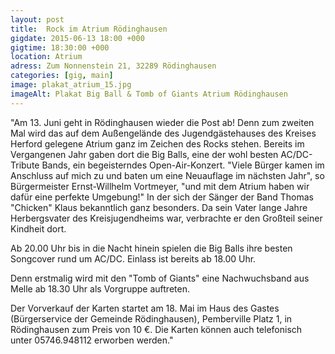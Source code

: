 ```yaml
---
layout: post
title:  Rock im Atrium Rödinghausen
gigdate: 2015-06-13 18:00 +000
gigtime: 18:30:00 +000
location: Atrium
adress: Zum Nonnenstein 21, 32289 Rödinghausen
categories: [gig, main]
image: plakat_atrium_15.jpg
imageAlt: Plakat Big Ball & Tomb of Giants Atrium Rödinghausen
---
```

"Am 13. Juni geht in Rödinghausen wieder die Post ab! Denn zum zweiten Mal wird das auf dem Außengelände des Jugendgästehauses des Kreises Herford gelegene Atrium ganz im Zeichen des Rocks stehen. Bereits im Vergangenen Jahr gaben dort die Big Balls, eine der wohl besten AC/DC-Tribute Bands, ein begeisterndes Open-Air-Konzert. "Viele Bürger kamen im Anschluss auf mich zu und baten um eine Neuauflage im nächsten Jahr", so Bürgermeister Ernst-Willhelm Vortmeyer, "und mit dem Atrium haben wir dafür eine perfekte Umgebung!" In der sich der Sänger der Band Thomas "Chicken" Klaus bekanntlich ganz besonders. Da sein Vater lange Jahre Herbergsvater des Kreisjugendheims war, verbrachte er den Großteil seiner Kindheit dort.

Ab 20.00 Uhr bis in die Nacht hinein spielen die Big Balls ihre besten Songcover rund um AC/DC. Einlass ist bereits ab 18.00 Uhr.

Denn erstmalig wird mit den "Tomb of Giants" eine Nachwuchsband aus Melle ab 18.30 Uhr als Vorgruppe auftreten.

Der Vorverkauf der Karten startet am 18. Mai im Haus des Gastes (Bürgerservice der Gemeinde Rödinghausen), Pemberville Platz 1, in Rödinghausen zum Preis von 10 €. Die Karten können auch telefonisch unter 05746.948112 erworben werden."